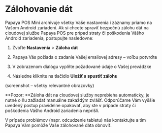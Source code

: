 # Zálohovanie dát

Papaya POS Mini archivuje všetky Vaše nastavenia i záznamy priamo na Vašom Android zariadení. Ak si chcete spraviť bezpečnú zálohu dát na cloudovej službe Papaya POS pre prípad straty či poškodenia Vášho Android zariadenia, postupujte nasledovne:

1. Zvoľte **Nastavenia** &gt; **Záloha dát**

2. Papaya Vás požiada o zadanie Vašej emailovej adresy – voľbu potvrďte

3. V zobrazenom dialógu vyplňte požadované údaje o Vašej prevádzke

4. Následne kliknite na tlačidlo **Uložiť a spustiť zálohu**


\(screenshot – všetky relevantné obrazovky\)

**Pozor: **Záloha dát na cloudovej služby neprebieha automaticky, je nutné o ňu zažiadať manuálne zakaždým zvlášť. Odporúčame Vám vyššie uvedený postup pravidelne opakovať, aby ste v prípade straty či poškodenia Vášho Android zariadenia neprišli.

V prípade problémov \(napr. odcudzenie tabletu\) nás kontaktujte a tím Papaya Vám pomôže Vaše zálohované dáta obnoviť.

